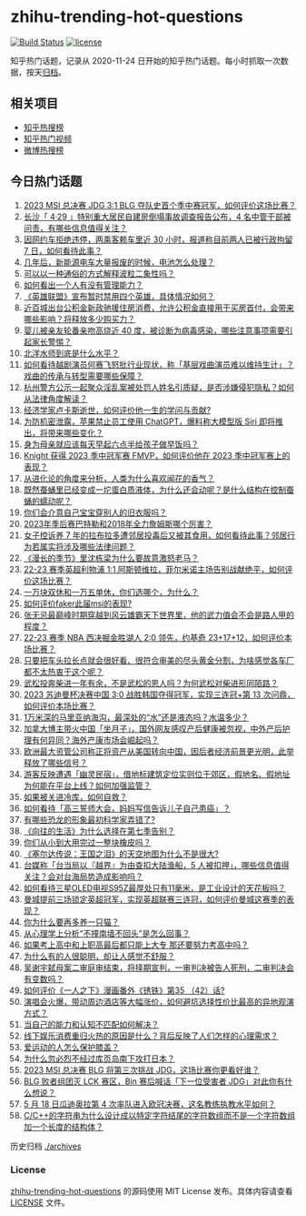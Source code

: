 # zhihu-trending-hot-questions

[![Build Status](https://github.com/justjavac/zhihu-trending-hot-questions/workflows/ci/badge.svg?branch=master)](https://github.com/justjavac/zhihu-trending-hot-questions/actions)
[![license](https://img.shields.io/github/license/justjavac/zhihu-trending-hot-questions)](https://github.com/justjavac/zhihu-trending-hot-questions/blob/master/LICENSE)

知乎热门话题，记录从 2020-11-24
日开始的知乎热门话题。每小时抓取一次数据，按天[归档](./archives)。

## 相关项目

- [知乎热搜榜](https://github.com/justjavac/zhihu-trending-top-search)
- [知乎热门视频](https://github.com/justjavac/zhihu-trending-hot-video)
- [微博热搜榜](https://github.com/justjavac/weibo-trending-hot-search)

## 今日热门话题

<!-- BEGIN -->
<!-- 最后更新时间 Mon May 22 2023 03:13:28 GMT+0800 (China Standard Time) -->

1. [2023 MSI 总决赛 JDG 3:1 BLG 夺队史首个季中赛冠军，如何评价这场比赛？](https://www.zhihu.com/question/602223683)
1. [长沙「 4·29 」特别重大居民自建房倒塌事故调查报告公布，4 名中管干部被问责，有哪些信息值得关注？](https://www.zhihu.com/question/602225766)
1. [因网约车拒绝违停，两乘客赖车里近 30 小时，报道称目前两人已被行政拘留 7 日，如何看待此事？](https://www.zhihu.com/question/602072888)
1. [几年后，新能源电车大量报废的时候，电池怎么处理？](https://www.zhihu.com/question/598956599)
1. [可以以一种通俗的方式解释波粒二象性吗？](https://www.zhihu.com/question/278822004)
1. [如何看出一个人有没有管理能力？](https://www.zhihu.com/question/275334356)
1. [《英雄联盟》宣布暂时禁用四个英雄，具体情况如何？](https://www.zhihu.com/question/601673469)
1. [近百城出台公积金新政驰援住房消费，允许公积金直接用于买房首付，会带来哪些影响？将释放多少购买力？](https://www.zhihu.com/question/601830940)
1. [婴儿被亲友轮番亲吻高烧近 40 度，被诊断为病毒感染，哪些注意事项需要引起家长警惕？](https://www.zhihu.com/question/602219913)
1. [北洋水师到底是什么水平？](https://www.zhihu.com/question/23648894)
1. [如何看待越剧演员何赛飞怒批行业现状，称「基层戏曲演员难以维持生计」？戏曲的传承与转型需要哪些保障？](https://www.zhihu.com/question/602198124)
1. [杭州警方公示一起聚众淫乱案被处罚人姓名引质疑，是否涉嫌侵犯隐私？如何从法律角度解读？](https://www.zhihu.com/question/602181559)
1. [经济学家卢卡斯逝世，如何评价他一生的学问与贡献?](https://www.zhihu.com/question/601200769)
1. [为防机密泄露，苹果禁止员工使用 ChatGPT，爆料称大模型版 Siri 即将推出，将带来哪些变化？](https://www.zhihu.com/question/602183456)
1. [身为母亲就应该每天早起六点半给孩子做早饭吗？](https://www.zhihu.com/question/61725486)
1. [Knight 获得 2023 季中冠军赛 FMVP，如何评价他在 2023 季中冠军赛上的表现？](https://www.zhihu.com/question/602256155)
1. [从进化论的角度来分析，人类为什么喜欢闻花的香气？](https://www.zhihu.com/question/533209495)
1. [既然蚕蛹里已经变成一坨蛋白质液体，为什么还会动呢？是什么结构在控制蚕蛹的蠕动呢？](https://www.zhihu.com/question/372566161)
1. [你们会介意自己宝宝穿别人的旧衣服吗？](https://www.zhihu.com/question/600868066)
1. [2023年季后赛巴特勒和2018年全力詹姆斯哪个厉害？](https://www.zhihu.com/question/602081375)
1. [女子控诉养 7 年的拉布拉多遭邻居投毒后又被其食用，如何看待此事？邻居行为若属实将涉及哪些法律问题？](https://www.zhihu.com/question/601696870)
1. [《漫长的季节》里沈栋梁为什么要故意激怒老马？](https://www.zhihu.com/question/601244002)
1. [22-23 赛季英超利物浦 1:1 阿斯顿维拉，菲尔米诺主场告别战献绝平，如何评价这场比赛？](https://www.zhihu.com/question/602117544)
1. [一万块双休和一万五单休，你们选哪个，为什么？](https://www.zhihu.com/question/399436444)
1. [如何评价faker此届msi的表现?](https://www.zhihu.com/question/602134223)
1. [张无忌最巅峰时期穿越到风云雄霸天下世界里，他的武力值会不会是路人甲的程度？](https://www.zhihu.com/question/601803122)
1. [22-23 赛季 NBA 西决掘金胜湖人 2:0 领先，约基奇 23+17+12，如何评价本场比赛？](https://www.zhihu.com/question/601826347)
1. [只要把车头拉长点就会很好看、很符合审美的尽头黄金分割，为啥感觉各车厂都不太热衷于这个呢？](https://www.zhihu.com/question/593501893)
1. [武松投奔柴进一年有余，不是武松的恩人吗？为何武松对柴进形同陌路？](https://www.zhihu.com/question/602167706)
1. [2023 苏迪曼杯决赛中国 3:0 战胜韩国夺得冠军，实现三连冠+第 13 次问鼎，如何评价本场比赛？](https://www.zhihu.com/question/602226420)
1. [1万米深的马里亚纳海沟，最深处的“水”还是液态吗？水温多少？](https://www.zhihu.com/question/601404211)
1. [加拿大博主带火中国「坐月子」，国外网友感叹产后健康被忽视，中外产后护理有何异同？海外产康市场会崛起吗？](https://www.zhihu.com/question/602093693)
1. [欧洲最大资管公司称正将资产从美国转向中国，因后者经济前景更光明，此举释放了哪些信号？](https://www.zhihu.com/question/602056243)
1. [游客反映遭遇「幽灵民宿」，借地标建筑定位实则位于郊区，假地名、假地址为何能在平台上线？如何加强监管？](https://www.zhihu.com/question/602182527)
1. [如果被关进冷库，如何自救？](https://www.zhihu.com/question/347002645)
1. [如何看待「高三誓师大会，妈妈写信告诉儿子自己患癌」？](https://www.zhihu.com/question/601454464)
1. [有哪些恐龙的形象最初科学家弄错了?](https://www.zhihu.com/question/568017834)
1. [《向往的生活》为什么选择在第七季告别？](https://www.zhihu.com/question/598357456)
1. [你们从小到大用完过一整块橡皮吗？](https://www.zhihu.com/question/363062928)
1. [《塞尔达传说：王国之泪》的天空地图为什么不是很大?](https://www.zhihu.com/question/601066823)
1. [台媒称「台当局以『越界』为由查扣大陆渔船，5 人被扣押」，哪些信息值得关注？会对台海局势造成影响吗？](https://www.zhihu.com/question/601690312)
1. [如何看待三星OLED电视S95Z最厚处只有11毫米，是工业设计的天花板吗？](https://www.zhihu.com/question/597923310)
1. [曼城提前三场锁定英超冠军，实现英超联赛三连冠，如何评价曼城这赛季的表现？](https://www.zhihu.com/question/602185233)
1. [你为什么要再多养一只猫？](https://www.zhihu.com/question/599336018)
1. [从心理学上分析“不撞南墙不回头”是怎么回事？](https://www.zhihu.com/question/600396697)
1. [如果考上高中和上职高最后都只能上大专 那还要努力考高中吗？](https://www.zhihu.com/question/602060293)
1. [为什么有的人很聪明，却让人感觉不舒服？](https://www.zhihu.com/question/527001255)
1. [吴谢宇弑母案二审庭审结束，将择期宣判，一审判决被告人死刑，二审判决会有变数吗？](https://www.zhihu.com/question/601832243)
1. [如何评价《一人之下》漫画番外《锈铁》第35 （42）话?](https://www.zhihu.com/question/601993938)
1. [演唱会火爆，带动周边酒店等大幅涨价，如何避坑选择性价比最高的异地观演方式？](https://www.zhihu.com/question/601943296)
1. [当自己的能力和认知不匹配如何解决？](https://www.zhihu.com/question/601238615)
1. [线下娱乐消费重归火热的原因是什么？背后反映了人们怎样的心理需求？](https://www.zhihu.com/question/601938935)
1. [爱运动的人怎么保护膝盖？](https://www.zhihu.com/question/327413189)
1. [为什么忽必烈不经过库页岛南下攻打日本？](https://www.zhihu.com/question/35856128)
1. [2023 MSI 总决赛 BLG 将第三次挑战 JDG，这场比赛你更看好谁？](https://www.zhihu.com/question/602131486)
1. [BLG 败者组团灭 LCK 赛区，Bin 赛后喊话「下一位受害者 JDG」对此你有什么想说？](https://www.zhihu.com/question/602137113)
1. [5 月 18 日瓜迪奥拉第 4 次率队进入欧冠决赛，这名教练执教水平如何？](https://www.zhihu.com/question/601735678)
1. [C/C++的字符串为什么设计成以特定字符结尾的字符数组而不是一个字符数组加一个长度的结构体？](https://www.zhihu.com/question/601875104)

<!-- END -->

历史归档 [./archives](./archives)

### License

[zhihu-trending-hot-questions](https://github.com/justjavac/zhihu-trending-hot-questions)
的源码使用 MIT License 发布。具体内容请查看 [LICENSE](./LICENSE) 文件。
